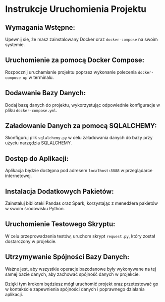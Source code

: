 # Instrukcje Uruchomienia Projektu

## Wymagania Wstępne:
Upewnij się, że masz zainstalowany Docker oraz `docker-compose` na swoim systemie.

## Uruchomienie za pomocą Docker Compose:
Rozpocznij uruchamianie projektu poprzez wykonanie polecenia `docker-compose up` w terminalu.

## Dodawanie Bazy Danych:
Dodaj bazę danych do projektu, wykorzystując odpowiednie konfiguracje w pliku `docker-compose.yml`.

## Załadowanie Danych za pomocą SQLALCHEMY:
Skonfiguruj plik `sqlalchemy.py` w celu załadowania danych do bazy przy użyciu narzędzia SQLALCHEMY.

## Dostęp do Aplikacji:
Aplikacja będzie dostępna pod adresem `localhost:8888` w przeglądarce internetowej.

## Instalacja Dodatkowych Pakietów:
Zainstaluj biblioteki Pandas oraz Spark, korzystając z menedżera pakietów w swoim środowisku Python.

## Uruchomienie Testowego Skryptu:
W celu przeprowadzenia testów, uruchom skrypt `request.py`, który został dostarczony w projekcie.

## Utrzymywanie Spójności Bazy Danych:
Ważne jest, aby wszystkie operacje bazodanowe były wykonywane na tej samej bazie danych, aby zachować spójność danych w projekcie.

Dzięki tym krokom będziesz mógł uruchomić projekt oraz przetestować go w kontekście zapewnienia spójności danych i poprawnego działania aplikacji.




